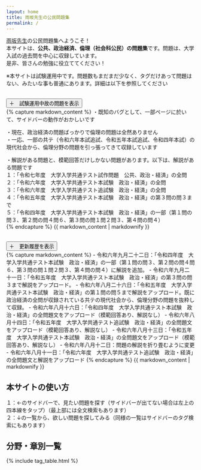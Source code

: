 ```yaml
---
layout: home
title: 雨坂先生の公民問題集
permalink: /
---
```


[雨坂先生](https://x.com/teacheramesaka)の公民問題集へようこそ！  
本サイトは、**公共、政治経済、倫理（社会科公民）の問題集**です。問題は、大学入試の過去問を中心に収録しています。  
是非、皆さんの勉強に役立ててください！  
  
※本サイトは試験運用中です。問題数もまだまだ少なく、タグだけあって問題はない、みたいな事も普通にあります。詳細は以下を参照してください  
  
<br>
  
<div class="collapsible">
  <button class="collapsible-button">＋　試験運用中故の問題を表示</button>
  <div class="collapsible-content">
    {% capture markdown_content %}
・既知のバグとして、一部ページに於いて、サイドバーの動作がおかしいです  
  
・現在、政治経済の問題ばっかりで倫理の問題は全然ありません  
・一応、一部の共テ（令和六年本試追試、令和五年本試追試、令和四年本試）の現代社会から、倫理分野の問題を引っ張ってきて収録しています  
  
・解説がある問題と、模範回答だけしかない問題があります。以下は、解説がある問題です  
１：「令和七年度　大学入学共通テスト試作問題　公共、政治・経済」の全問  
２：「令和六年度　大学入学共通テスト本試験　政治・経済」の全問  
３：「令和六年度　大学入学共通テスト追試験　政治・経済」の全問  
４：「令和五年度　大学入学共通テスト本試験　政治・経済」の第３問の問３まで  
５：「令和四年度　大学入学共通テスト本試験　政治・経済」の一部（第１問の問３、第２問の問４問６、第３問の問１問２問３、第４問の問４）  
    {% endcapture %}
    {{ markdown_content | markdownify }}
  </div>
</div>
  
<br>
  
<div class="collapsible">
  <button class="collapsible-button">＋　更新履歴を表示</button>
  <div class="collapsible-content">
    {% capture markdown_content %}
- 令和六年九月二十二日：「令和四年度　大学入学共通テスト本試験　政治・経済」の一部（第１問の問３、第２問の問４問６、第３問の問１問２問３、第４問の問４）に解説を追加。  
- 令和六年九月二十一日：「令和五年度　大学入学共通テスト本試験　政治・経済」の第３問の問３まで解説をアップロード。  
- 令和六年八月二十六日：「令和五年度　大学入学共通テスト本試験　政治・経済」の第１問の問５まで解説をアップロード。既に政治経済の全問が収録されている共テの現代社会から、倫理分野の問題を抜粋して収録。  
- 令和六年八月十六日：「令和四年度　大学入学共通テスト本試験　政治・経済」の全問題文をアップロード（模範回答あり、解説なし）  
- 令和六年八月十四日：「令和五年度　大学入学共通テスト追試験　政治・経済」の全問題文をアップロード（模範回答あり、解説なし）  
- 令和六年八月十三日：「令和五年度　大学入学共通テスト本試験　政治・経済」の全問題文をアップロード（模範回答あり、解説なし）  
- 令和六年八月十二日：問題の解説を折り畳むように変更  
- 令和六年八月十一日：「令和六年度　大学入学共通テスト追試験　政治・経済」の全問題文と解説をアップロード  
    {% endcapture %}
    {{ markdown_content | markdownify }}
  </div>
</div>
  
## 本サイトの使い方  
  
１：←のサイドバーで、見たい問題を探す（サイドバーが出てない場合は左上の四本線をタップ）（最上部には全文検索もあります）  
２：↓の一覧から、欲しい問題を探してみる（同様の一覧はサイドバーのタグ検索にもあります）  
  
## 分野・章別一覧
{% include tag_table.html %}

<!-- https://teacheramesaka.github.io/hsworkbookcivics/all-posts/ -->
